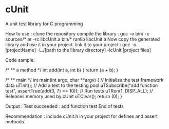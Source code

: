 # cUnit 
A unit test library for C programming

How to use :
  clone the repository
  compile the library :
    gcc -o bin/ -c sources/*
    ar -rc libcUnit.a bin/*
    ranlib libcUnit.a
  Now copy the generated library and use it in your project.
    link it to your project :
      gcc -o [projectName] -L./[path to the library directory] -lcUnit [project files]

Code sample:

  /*
  ** a method
  */
  int   add(int a, int b)
  {
    return (a + b);
  }
  
  /*
  ** main
  */
  int   main(int argc, char **argv)
  {
    // Initialize the test framework data
    uTInit();
    // Add a test to the testing pool
    uTSubscribe("add function test", assertTrue(add(3, 7) == 10));
    // Run tests
    uTRun(1, DISP_ALL);
    // Releases memory used by cUnit
    uTClear();
    return (0);
  }

Output :
  Test succeeded : add function test
  End of tests
  
Recommendation :
  include cUnit.h in your project for defines and assert methods.
